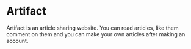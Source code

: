 # Artifact
 Artifact is an article sharing website. You can read articles, like them comment on them and you can make your own articles after making an account.
